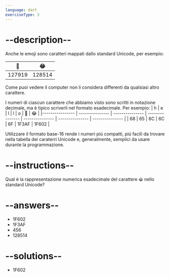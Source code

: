 ```yaml
---
language: dart
exerciseType: 3
---
```


# --description--

Anche le emoji sono caratteri mappati dallo standard Unicode, per esempio:

| 🎯    | 😂    |
|---------------- | --------------- |
| 127919    | 128514    |

Come puoi vedere il computer non li considera differenti da qualsiasi altro carattere.

I numeri di ciascun carattere che abbiamo visto sono scritti in notazione decimale, ma è tipico scriverli nel formato esadecimale. Per esempio:
| h    | e    | l    | l    | o    | 🎯    | 😂    |
|---------------- | --------------- | --------------- | --------------- | --------------- | --------------- | --------------- |
| 68    | 65    | 6C    | 6C    | 6F   | 1F3AF | 1F602 |

Utilizzare il formato base-16 rende i numeri piú compatti, piú facili da trovare nella tabella dei caraterri Unicode e, generalmente, semplici da usare durante la programmazione.

# --instructions--

Qual è la rappresentazione numerica esadecimale del carattere `😂` nello standard Unicode?

# --answers--

- 1F602
- 1F3AF
- 456
- 128514

# --solutions--

- 1F602
